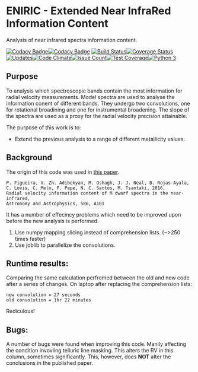 # ENIRIC - Extended Near InfraRed Information Content
Analysis of near infrared spectra information content.

[![Codacy Badge](https://api.codacy.com/project/badge/Grade/24d3d525a79d4ae493de8c527540edef)](https://www.codacy.com/app/jason-neal/eniric?utm_source=github.com&utm_medium=referral&utm_content=jason-neal/eniric&utm_campaign=badger)[![Codacy Badge](https://api.codacy.com/project/badge/Coverage/24d3d525a79d4ae493de8c527540edef)](https://www.codacy.com/app/jason-neal/eniric?utm_source=github.com&amp;utm_medium=referral&amp;utm_content=jason-neal/eniric&amp;utm_campaign=Badge_Coverage)
[![Build Status](https://travis-ci.org/jason-neal/eniric.svg?branch=master)](https://travis-ci.org/jason-neal/eniric)[![Coverage Status](https://coveralls.io/repos/github/jason-neal/eniric/badge.svg?branch=master)](https://coveralls.io/github/jason-neal/eniric?branch=master)[![Updates](https://pyup.io/repos/github/jason-neal/eniric/shield.svg)](https://pyup.io/repos/github/jason-neal/eniric/)[![Code Climate](https://codeclimate.com/github/jason-neal/eniric/badges/gpa.svg)](https://codeclimate.com/github/jason-neal/eniric)[![Issue Count](https://codeclimate.com/github/jason-neal/eniric/badges/issue_count.svg)](https://codeclimate.com/github/jason-neal/eniric)[![Test Coverage](https://codeclimate.com/github/jason-neal/eniric/badges/coverage.svg)](https://codeclimate.com/github/jason-neal/eniric/coverage)[![Python 3](https://pyup.io/repos/github/jason-neal/eniric/python-3-shield.svg)](https://pyup.io/repos/github/jason-neal/eniric/)

## Purpose
To analysis which spectroscopic bands contain the most information for radial velocity measurements. 
Model spectra are used to analyse the information conent of different bands.
They undergo two convolutions, one for rotational broadining and one for instrumental broadening.
The slope of the spectra are used as a proxy for the radial velocity precision attainable.

The purpose of this work is to:
- Extend the previous analysis to a range of different metallicity values.


## Background
The origin of this code was used in [this paper](https://arxiv.org/abs/1511.07468).
    
    P. Figueira, V. Zh. Adibekyan, M. Oshagh, J. J. Neal, B. Rojas-Ayala, C. Lovis, C. Melo, F. Pepe, N. C. Santos, M. Tsantaki, 2016,
    Radial velocity information content of M dwarf spectra in the near-infrared,
    Astronomy and Astrophysics, 586, A101

It has a number of effecincy problems which need to be improved upon before the new analysis is performed.

1) Use numpy mapping slicing instead of comprehension lists.  (~>250 times faster)
2) Use joblib to parallelize the convolutions.


## Runtime results:
Comparing the same calculation perfromed between the old and new code after a series of changes.
On laptop after replacing the comprehension lists:

    new convolution = 27 seconds
    old convolution = 1hr 22 minutes
Rediculous!


## Bugs:
A number of bugs were found when improving this code. Manily affecting the condition invovling telluric line masking. This alters the RV in this column, sometimes significantly. This, however, does **NOT** alter the conclusions in the published paper. 
